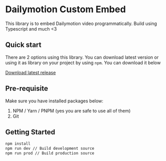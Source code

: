 # Dailymotion Custom Embed

This library is to embed Dailymotion video programmatically. Build using Typescript and much <3

## Quick start

There are 2 options using this library. You can download latest version or using it as library on your project by using `npm`. You can download it below

[Download latest release](https://github.com/DMVS-APAC/dm-custom-embed/archive/v1.0.0.zip)

## Pre-requisite

Make sure you have installed packages below:

1. NPM / Yarn / PNPM (yes you are safe to use all of them)
2. Git

## Getting Started

```bash
npm install
npm run dev // Build development source
npm run prod // Build production source
```


